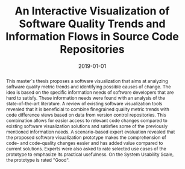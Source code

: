 ---
abstract: This master´s thesis proposes a software visualization that aims at analyzing
  software quality metric trends and identifying possible causes of change. The idea
  is based on the specific information needs of software developers that are hard
  to satisfy. These information needs were found with an analysis of the state-of-the-art
  literature. A review of existing software visualization tools revealed that it is
  beneficial to combine finegrained quality metric trends with code difference views
  based on data from version control repositories. This combination allows for easier
  access to relevant code changes compared to existing software visualization solutions
  and satisfies some of the previously mentioned information needs. A scenario-based
  expert evaluation revealed that the proposed software visualization prototype makes
  the comprehension of code- and code-quality changes easier and has added value compared
  to current solutions. Experts were also asked to rate selected use cases of the
  prototype to emphasize its practical usefulness. On the System Usability Scale,
  the prototype is rated "Good".
authors:
- Benjamin Kowatsch
date: '2019-01-01'
featured: false
links:
- name: Publik
  url: https://publik.tuwien.ac.at/showentry.php?ID=287287&lang=1
publication_types:
- '7'
publishDate: '2019-01-01'
title: An Interactive Visualization of Software Quality Trends and Information Flows
  in Source Code Repositories
url_pdf: ''
---